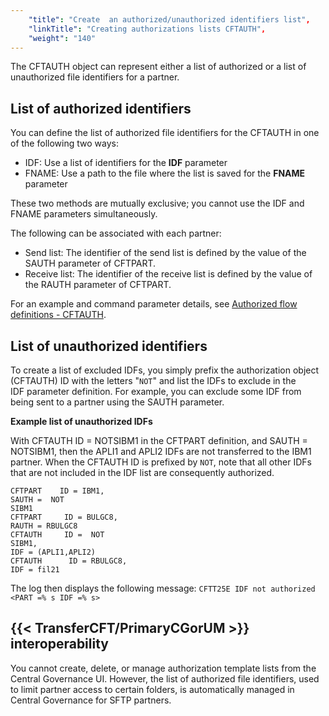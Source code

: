 ```yaml
---
    "title": "Create  an authorized/unauthorized identifiers list",
    "linkTitle": "Creating authorizations lists CFTAUTH",
    "weight": "140"
---
```

The CFTAUTH object can represent either a list of authorized or a list of unauthorized file identifiers for a partner.

List of authorized identifiers
------------------------------

You can define the list of authorized file identifiers for the CFTAUTH in one of the following two ways:

- IDF: Use a list of identifiers
    for the ****IDF**** parameter
- FNAME: Use a path to the file where
    the list is saved for the ****FNAME****
    parameter

These two methods are mutually exclusive; you cannot use the IDF and FNAME parameters simultaneously.

The following can be associated with each partner:

- Send list: The identifier of the send list is defined by the value of the SAUTH
    parameter of CFTPART.
- Receive list: The identifier of the receive list is defined by the value of the RAUTH
    parameter of CFTPART.

For an example and command parameter details, see [Authorized flow definitions - CFTAUTH](../../../c_intro_userinterfaces/web_copilot_ui/flow_def_intro/cftauth).

List of unauthorized identifiers
--------------------------------

To create a list of excluded IDFs, you simply prefix the authorization object (CFTAUTH) ID with the letters "`NOT`" and list the IDFs to exclude in the IDF parameter definition. For example, you can exclude some IDF from being sent to a partner using the SAUTH parameter.

****Example list of unauthorized IDFs****

With CFTAUTH ID = NOTSIBM1 in the CFTPART definition, and SAUTH = NOTSIBM1, then the APLI1 and APLI2 IDFs are not transferred to the IBM1 partner. When the CFTAUTH ID is prefixed by `NOT`, note that all other IDFs that are not included in the IDF list are consequently authorized.

```
CFTPART    ID = IBM1,
SAUTH =  NOT
SIBM1
CFTPART     ID = BULGC8,
RAUTH = RBULGC8
CFTAUTH     ID =  NOT
SIBM1,
IDF = (APLI1,APLI2)
CFTAUTH      ID = RBULGC8,
IDF = fil21
```

The log then displays the following message: `CFTT25E IDF not authorized <PART =% s IDF =% s>`

{{< TransferCFT/PrimaryCGorUM  >}} interoperability
--------------------------------------------------------

You cannot create, delete, or manage authorization template lists from the Central Governance UI. However, the list of authorized file identifiers, used to limit partner access to certain folders, is automatically managed in Central Governance for SFTP partners.
